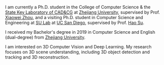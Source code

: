 I am currently a Ph.D. student in the College of Computer Science & the [State Key Laboratory of CAD&CG](http://www.cad.zju.edu.cn/) at [Zhejiang University](http://www.zju.edu.cn/english/),
supervised by Prof. [Xiaowei Zhou](http://xzhou.me/), and a visiting Ph.D. student in Computer Science and Engineering at [SU Lab](https://cseweb.ucsd.edu/~haosu/lab/group.html) at [UC San Diego](https://ucsd.edu/), supervised by Prof. [Hao Su](http://ai.ucsd.edu/~haosu/).

I received my Bachelor's degree in 2019 in Computer Science and
English (dual-degree) from [Zhejiang University](http://www.zju.edu.cn/english/).

I am interested on 3D Computer Vision and Deep Learning. My research focuses on 3D scene
understanding, including 3D object detection and tracking and 3D reconstruction.